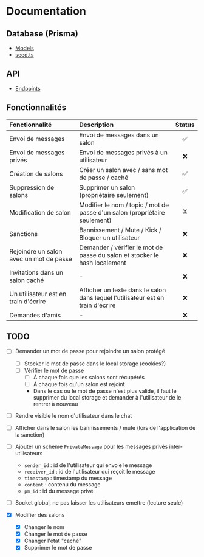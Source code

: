 # Documentation

## Database (Prisma)

* [Models](docs/PRISMA.md)
* [seed.ts](app/back/prisma/seed.ts)

## API

* [Endpoints](docs/API.md)

## Fonctionnalités

| Fonctionnalité | Description | Status |
| :-- | :-- | :--: |
| Envoi de messages | Envoi de messages dans un salon | ✅ |
| Envoi de messages privés | Envoi de messages privés à un utilisateur | ❌ |
| Création de salons | Créer un salon avec / sans mot de passe / caché | ✅ |
| Suppression de salons | Supprimer un salon (propriétaire seulement) | ✅ |
| Modification de salon | Modifier le nom / topic / mot de passe d'un salon (propriétaire seulement) | ⏳ |
| Sanctions | Bannissement / Mute / Kick / Bloquer un utilisateur | ❌ |
| Rejoindre un salon avec un mot de passe | Demander / vérifier le mot de passe du salon et stocker le hash localement | ❌ |
| Invitations dans un salon caché | - | ❌ |
| Un utilisateur est en train d'écrire | Afficher un texte dans le salon dans lequel l'utilisateur est en train d'écrire | ❌ |
| Demandes d'amis | - | ❌ |

## TODO

- [ ] Demander un mot de passe pour rejoindre un salon protégé
    - [ ] Stocker le mot de passe dans le local storage (cookies?)
    - [ ] Vérifier le mot de passe
        - [ ] À chaque fois que les salons sont récupérés
        - [ ] À chaque fois qu'un salon est rejoint
        * Dans le cas ou le mot de passe n'est plus valide, il faut le supprimer du local storage et demander à l'utilisateur de le rentrer à nouveau
- [ ] Rendre visible le nom d'utilisateur dans le chat
- [ ] Afficher dans le salon les bannissements / mute (lors de l'application de la sanction)
- [ ] Ajouter un scheme `PrivateMessage` pour les messages privés inter-utilisateurs
    * `sender_id` : id de l'utilisateur qui envoie le message
    * `receiver_id` : id de l'utilisateur qui reçoit le message
    * `timestamp` : timestamp du message
    * `content` : contenu du message
    * `pm_id` : id du message privé
- [ ] Socket global, ne pas laisser les utilisateurs emettre (lecture seule)

- [x] Modifier des salons
    - [x] Changer le nom
    - [x] Changer le mot de passe
    - [x] Changer l'état "caché"
    - [x] Supprimer le mot de passe